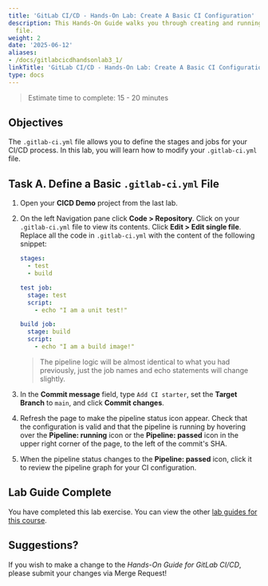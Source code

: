 ```yaml
---
title: 'GitLab CI/CD - Hands-On Lab: Create A Basic CI Configuration'
description: This Hands-On Guide walks you through creating and running a .gitlab-ci.yml
  file.
weight: 2
date: '2025-06-12'
aliases:
- /docs/gitlabcicdhandsonlab3_1/
linkTitle: 'GitLab CI/CD - Hands-On Lab: Create A Basic CI Configuration'
type: docs
---
```


> Estimate time to complete: 15 - 20 minutes

## Objectives

The `.gitlab-ci.yml` file allows you to define the stages and jobs for your CI/CD process. In this lab, you will learn how to modify your `.gitlab-ci.yml` file.

## Task A. Define a Basic `.gitlab-ci.yml` File

1. Open your **CICD Demo** project from the last lab.

1. On the left Navigation pane click **Code > Repository**. Click on your `.gitlab-ci.yml` file to view its contents. Click **Edit > Edit single file**. Replace all the code in `.gitlab-ci.yml` with the content of the following snippet:

    ```yml
    stages:
      - test
      - build

    test job:
      stage: test
      script:
        - echo "I am a unit test!"

    build job:
      stage: build
      script:
        - echo "I am a build image!"
    ```

    > The pipeline logic will be almost identical to what you had previously, just the job names and echo statements will change slightly.

1. In the **Commit message** field, type `Add CI starter`, set the **Target Branch** to `main`, and click **Commit changes**.

1. Refresh the page to make the pipeline status icon appear. Check that the configuration is valid and that the pipeline is running by hovering over the **Pipeline: running** icon or the **Pipeline: passed** icon in the upper right corner of the page, to the left of the commit's SHA.

1. When the pipeline status changes to the **Pipeline: passed** icon, click it to review the pipeline graph for your CI configuration.

## Lab Guide Complete

You have completed this lab exercise. You can view the other [lab guides for this course](/handbook/customer-success/professional-services-engineering/education-services/gitlabcicdhandson).

## Suggestions?

If you wish to make a change to the *Hands-On Guide for GitLab CI/CD*, please submit your changes via Merge Request!
